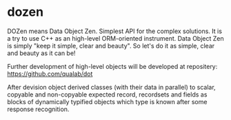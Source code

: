 dozen
=====

DOZen means Data Object Zen. Simplest API for the complex solutions. It is a try to use C++ as an high-level ORM-oriented instrument. Data Object Zen is simply "keep it simple, clear and beauty". So let's do it as simple, clear and beauty as it can be!

Further development of high-level objects will be developed at repositery:
https://github.com/qualab/dot

After devision object derived classes (with their data in parallel) to scalar, copyable and non-copyable expected record, recordsets and fields as blocks of dynamically typified objects which type is known after some response recognition.
